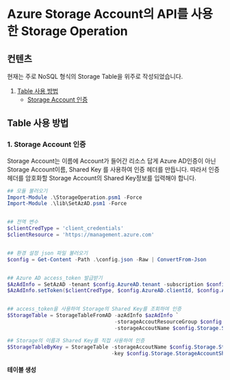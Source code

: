 # Azure Storage Account의 API를 사용한 Storage Operation

## 컨텐츠
현재는 주로 NoSQL 형식의 Storage Table을 위주로 작성되었습니다.
1. [Table 사용 방법](https://github.com/chupark/AzureStorageAccountOperation#table-%EC%82%AC%EC%9A%A9-%EB%B0%A9%EB%B2%95)
    * [Storage Account 인증](https://github.com/chupark/AzureStorageAccountOperation#1-storage-account-%EC%9D%B8%EC%A6%9D)

## Table 사용 방법


### 1. Storage Account 인증
Storage Account는 이름에 Account가 들어간 리소스 답게 Azure AD인증이 아닌 Storage Account이름, Shared Key 를 사용하여 인증 헤더를 만듭니다.
따라서 인증 헤더를 암호화할 Storage Account의 Shared Key정보를 입력해야 합니다.

```powershell
## 모듈 불러오기
Import-Module .\StorageOperation.psm1 -Force
Import-Module .\lib\SetAzAD.psm1 -Force


## 전역 변수
$clientCredType = 'client_credentials'
$clientResource = 'https://management.azure.com'


## 환경 설정 json 파일 불러오기
$config = Get-Content -Path .\config.json -Raw | ConvertFrom-Json


## Azure AD access_token 발급받기
$AzAdInfo = SetAzAD -tenant $config.AzureAD.tenant -subscription $config.AzureAD.subscription
$AzAdInfo.setToken($clientCredType, $config.AzureAD.clientId, $config.AzureAD.clientSecret, $clientResource)


## access_token을 사용하여 Storage의 Shared Key를 조회하여 인증
$StorageTable = StorageTableFromAD -azAdInfo $azAdInfo `
                                   -storageAccoutResourceGroup $config.Storage.StorageAccountResourceGroup `
                                   -storageAccoutName $config.Storage.StorageAccountName

## Storage의 이름과 Shared Key를 직접 사용하여 인증
$StorageTableByKey = StorageTable -storageAccoutName $config.Storage.StorageAccountName `
                                  -key $config.Storage.StorageAccountSharedKey
```

#### 테이블 생성